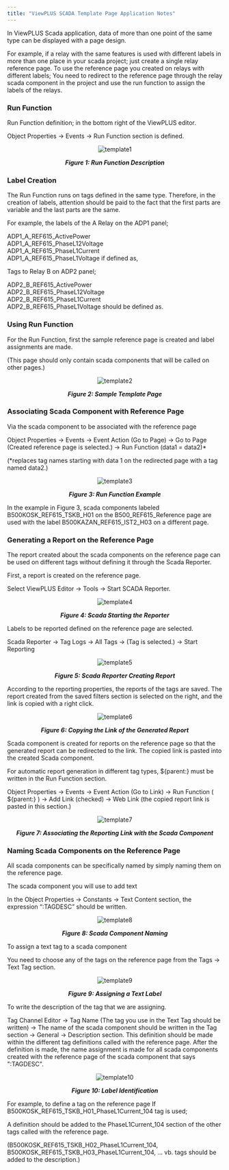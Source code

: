 ```yaml
---
title: "ViewPLUS SCADA Template Page Application Notes"
---
```


In ViewPLUS Scada application, data of more than one point of the same type can be displayed with a page design.

For example, if a relay with the same features is used with different labels in more than one place in your scada project; just create a single relay reference page. To use the reference page you created on relays with different labels; You need to redirect to the reference page through the relay scada component in the project and use the run function to assign the labels of the relays.

### Run Function

Run Function definition; in the bottom right of the ViewPLUS editor.

Object Properties -> Events -> Run Function section is defined.

<center>

![template1](/img/template1.png)
***<center>Figure 1: Run Function Description</center>***

</center>

### Label Creation

The Run Function runs on tags defined in the same type. Therefore, in the creation of labels, attention should be paid to the fact that the first parts are variable and the last parts are the same.

For example, the labels of the A Relay on the ADP1 panel;

ADP1_A_REF615_ActivePower  
ADP1_A_REF615_PhaseL12Voltage   
ADP1_A_REF615_PhaseL1Current   
ADP1_A_REF615_PhaseL1Voltage if defined as,

Tags to Relay B on ADP2 panel;

ADP2_B_REF615_ActivePower   
ADP2_B_REF615_PhaseL12Voltage  
ADP2_B_REF615_PhaseL1Current   
ADP2_B_REF615_PhaseL1Voltage should be defined as.   

### Using Run Function

For the Run Function, first the sample reference page is created and label assignments are made.

(This page should only contain scada components that will be called on other pages.)

<center>

![template2](/img/template2.png)
***<center>Figure 2: Sample Template Page</center>***

</center>

### Associating Scada Component with Reference Page

Via the scada component to be associated with the reference page

Object Properties -> Events -> Event Action (Go to Page) -> Go to Page (Created reference page is selected.) -> Run Function (data1 = data2)* 

(*replaces tag names starting with data 1 on the redirected page with a tag named data2.)

<center>

![template3](/img/template3.png)
***<center>Figure 3: Run Function Example</center>***

</center>

In the example in Figure 3, scada components labeled B500KOSK_REF615_TSKB_H01 on the B500_REF615_Reference page are used with the label B500KAZAN_REF615_IST2_H03 on a different page.

### Generating a Report on the Reference Page

The report created about the scada components on the reference page can be used on different tags without defining it through the Scada Reporter.

First, a report is created on the reference page.

Select ViewPLUS Editor -> Tools -> Start SCADA Reporter.

<center>

![template4](/img/template4.png)
***<center>Figure 4: Scada Starting the Reporter</center>***

</center>

Labels to be reported defined on the reference page are selected.

Scada Reporter -> Tag Logs -> All Tags -> (Tag is selected.) -> Start Reporting

<center>

![template5](/img/template5.png)
***<center>Figure 5: Scada Reporter Creating Report</center>***

</center>

According to the reporting properties, the reports of the tags are saved. The report created from the saved filters section is selected on the right, and the link is copied with a right click.

<center>

![template6](/img/template6.png)
***<center>Figure 6: Copying the Link of the Generated Report</center>***

</center>

Scada component is created for reports on the reference page so that the generated report can be redirected to the link. The copied link is pasted into the created Scada component.

For automatic report generation in different tag types, ${parent:} must be written in the Run Function section.

Object Properties -> Events -> Event Action (Go to Link) -> Run Function ( ${parent:} ) -> Add Link (checked) -> Web Link (the copied report link is pasted in this section.)

<center>

![template7](/img/template7.png)
***<center>Figure 7: Associating the Reporting Link with the Scada Component</center>***

</center>

### Naming Scada Components on the Reference Page

All scada components can be specifically named by simply naming them on the reference page.

The scada component you will use to add text

In the Object Properties -> Constants -> Text Content section, the expression “:TAGDESC” should be written.

<center>

![template8](/img/template8.png)
***<center>Figure 8: Scada Component Naming</center>***

</center>

To assign a text tag to a scada component

You need to choose any of the tags on the reference page from the Tags -> Text Tag section.

<center>

![template9](/img/template9.png)
***<center>Figure 9: Assigning a Text Label</center>***

</center>

To write the description of the tag that we are assigning.

Tag Channel Editor -> Tag Name (The tag you use in the Text Tag should be written) -> The name of the scada component should be written in the Tag section -> General -> Description section. This definition should be made within the different tag definitions called with the reference page. After the definition is made, the name assignment is made for all scada components created with the reference page of the scada component that says ":TAGDESC".

<center>

![template10](/img/template10.png)
***<center>Figure 10: Label Identification</center>***

</center>

For example, to define a tag on the reference page If B500KOSK_REF615_TSKB_H01_PhaseL1Current_104 tag is used;

A definition should be added to the PhaseL1Current_104 section of the other tags called with the reference page.

(B500KOSK_REF615_TSKB_H02_PhaseL1Current_104, B500KOSK_REF615_TSKB_H03_PhaseL1Current_104, ... vb. tags should be added to the description.)